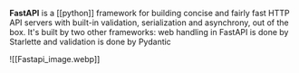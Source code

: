 **FastAPI** is a [[python]] framework for building concise and fairly fast HTTP API servers with built-in validation, serialization and asynchrony, out of the box. It's built by two other frameworks: web handling in FastAPI is done by Starlette and validation is done by Pydantic

![[Fastapi_image.webp]]